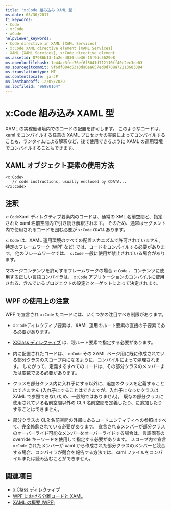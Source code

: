 ```yaml
---
title: 'x:Code 組み込み XAML 型 '
ms.date: 03/30/2017
f1_keywords:
- Code
- x:Code
- xCode
helpviewer_keywords:
- Code directive in XAML [XAML Services]
- x:Code XAML directive element [XAML Services]
- XAML [XAML Services], x:Code directive element
ms.assetid: 87986b13-1a2e-4830-ae36-15f9dc5629e8
ms.openlocfilehash: 1e44ac3fec76ef6f5041d712110ff40c2ec3de03
ms.sourcegitcommit: 9f6df084c53a3da0ea657ed0d708a72213683084
ms.translationtype: MT
ms.contentlocale: ja-JP
ms.lasthandoff: 12/09/2020
ms.locfileid: "96980164"
---
```

# <a name="xcode-intrinsic-xaml-type"></a>x:Code 組み込み XAML 型 
XAML の実稼働環境内でのコードの配置を許可します。 このようなコードは、xaml をコンパイルする任意の XAML プロセッサの実装によってコンパイルすることも、ランタイムによる解釈など、後で使用できるように XAML の運用環境でコンパイルすることもできます。

## <a name="xaml-object-element-usage"></a>XAML オブジェクト要素の使用方法

```xaml
<x:Code>
   // code instructions, usually enclosed by CDATA...
</x:Code>
```

## <a name="remarks"></a>注釈

`x:Code`Xaml ディレクティブ要素内のコードは、通常の XML 名前空間と、指定された xaml 名前空間内で引き続き解釈されます。 そのため、通常はセグメント内で使用されるコードを囲む必要が `x:Code` `CDATA` あります。

`x:Code` は、XAML 運用環境のすべての配置メカニズムで許可されていません。 特定のフレームワーク (WPF など) では、コードをコンパイルする必要があります。 他のフレームワークでは、 `x:Code` 一般に使用が禁止されている場合があります。

マネージコンテンツを許可するフレームワークの場合 `x:Code` 、コンテンツに使用する正しい言語コンパイラは、 `x:Code` アプリケーションのコンパイルに使用される、含んでいるプロジェクトの設定とターゲットによって決定されます。

## <a name="wpf-usage-notes"></a>WPF の使用上の注意

WPF で宣言され `x:Code` たコードには、いくつかの注目すべき制限があります。

- `x:Code`ディレクティブ要素は、XAML 運用のルート要素の直接の子要素である必要があります。

- [X:Class ディレクティブ](xclass-directive.md) は、親ルート要素で指定する必要があります。

- 内に配置されたコードは、 `x:Code` その XAML ページ用に既に作成されている部分クラスのスコープ内になるように、コンパイルによって処理されます。 したがって、定義するすべてのコードは、その部分クラスのメンバーまたは変数である必要があります。

- クラスを部分クラス内に入れ子にする以外に、追加のクラスを定義することはできません (入れ子にすることはできますが、入れ子になったクラスは XAML で参照できないため、一般的ではありません)。 既存の部分クラスに使用されている名前空間以外の CLR 名前空間を定義したり、に追加したりすることはできません。

- 部分クラスの CLR 名前空間の外部にあるコードエンティティへの参照はすべて、完全修飾されている必要があります。 宣言されるメンバーが部分クラスのオーバーライド可能なメンバーをオーバーライドする場合は、言語固有の override キーワードを使用して指定する必要があります。 スコープ内で宣言 `x:Code` されたメンバーが xaml から作成された部分クラスのメンバーと競合する場合、コンパイラが競合を報告する方法では、xaml ファイルをコンパイルまたは読み込むことができません。

## <a name="see-also"></a>関連項目

- [x:Class ディレクティブ](xclass-directive.md)
- [WPF における分離コードと XAML](../framework/wpf/advanced/code-behind-and-xaml-in-wpf.md)
- [XAML の概要 (WPF)](../net/wpf/fundamentals/xaml.md)
